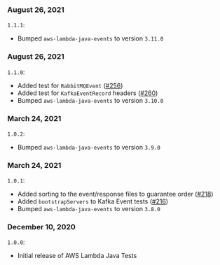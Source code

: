 ### August 26, 2021
`1.1.1`:
- Bumped `aws-lambda-java-events` to version `3.11.0`

### August 26, 2021
`1.1.0`:
- Added test for `RabbitMQEvent` ([#256](https://github.com/aws/aws-lambda-java-libs/pull/256))
- Added test for `KafkaEventRecord` headers ([#260](https://github.com/aws/aws-lambda-java-libs/pull/260))
- Bumped `aws-lambda-java-events` to version `3.10.0`

### March 24, 2021
`1.0.2`:
- Bumped `aws-lambda-java-events` to version `3.9.0`

### March 24, 2021
`1.0.1`:
- Added sorting to the event/response files to guarantee order ([#218](https://github.com/aws/aws-lambda-java-libs/pull/218))
- Added `bootstrapServers` to Kafka Event tests ([#216](https://github.com/aws/aws-lambda-java-libs/pull/216))
- Bumped `aws-lambda-java-events` to version `3.8.0`

### December 10, 2020
`1.0.0`:
- Initial release of AWS Lambda Java Tests
